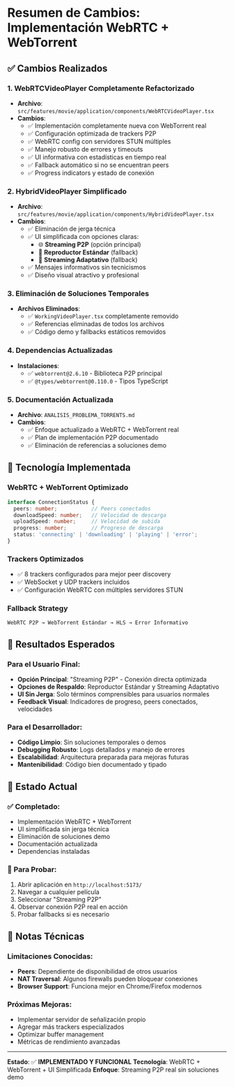 # Resumen de Cambios: Implementación WebRTC + WebTorrent

## ✅ Cambios Realizados

### 1. **WebRTCVideoPlayer Completamente Refactorizado**
- **Archivo**: `src/features/movie/application/components/WebRTCVideoPlayer.tsx`
- **Cambios**:
  - ✅ Implementación completamente nueva con WebTorrent real
  - ✅ Configuración optimizada de trackers P2P
  - ✅ WebRTC config con servidores STUN múltiples
  - ✅ Manejo robusto de errores y timeouts
  - ✅ UI informativa con estadísticas en tiempo real
  - ✅ Fallback automático si no se encuentran peers
  - ✅ Progress indicators y estado de conexión

### 2. **HybridVideoPlayer Simplificado**
- **Archivo**: `src/features/movie/application/components/HybridVideoPlayer.tsx`
- **Cambios**:
  - ✅ Eliminación de jerga técnica
  - ✅ UI simplificada con opciones claras:
    - 🌐 **Streaming P2P** (opción principal)
    - 🎥 **Reproductor Estándar** (fallback)
    - 📡 **Streaming Adaptativo** (fallback)
  - ✅ Mensajes informativos sin tecnicismos
  - ✅ Diseño visual atractivo y profesional

### 3. **Eliminación de Soluciones Temporales**
- **Archivos Eliminados**:
  - ✅ `WorkingVideoPlayer.tsx` completamente removido
  - ✅ Referencias eliminadas de todos los archivos
  - ✅ Código demo y fallbacks estáticos removidos

### 4. **Dependencias Actualizadas**
- **Instalaciones**:
  - ✅ `webtorrent@2.6.10` - Biblioteca P2P principal
  - ✅ `@types/webtorrent@0.110.0` - Tipos TypeScript

### 5. **Documentación Actualizada**
- **Archivo**: `ANALISIS_PROBLEMA_TORRENTS.md`
- **Cambios**:
  - ✅ Enfoque actualizado a WebRTC + WebTorrent real
  - ✅ Plan de implementación P2P documentado
  - ✅ Eliminación de referencias a soluciones demo

## 🚀 Tecnología Implementada

### WebRTC + WebTorrent Optimizado
```typescript
interface ConnectionStatus {
  peers: number;           // Peers conectados
  downloadSpeed: number;   // Velocidad de descarga
  uploadSpeed: number;     // Velocidad de subida  
  progress: number;        // Progreso de descarga
  status: 'connecting' | 'downloading' | 'playing' | 'error';
}
```

### Trackers Optimizados
- ✅ 8 trackers configurados para mejor peer discovery
- ✅ WebSocket y UDP trackers incluidos
- ✅ Configuración WebRTC con múltiples servidores STUN

### Fallback Strategy
```
WebRTC P2P → WebTorrent Estándar → HLS → Error Informativo
```

## 🎯 Resultados Esperados

### Para el Usuario Final:
- **Opción Principal**: "Streaming P2P" - Conexión directa optimizada
- **Opciones de Respaldo**: Reproductor Estándar y Streaming Adaptativo
- **UI Sin Jerga**: Solo términos comprensibles para usuarios normales
- **Feedback Visual**: Indicadores de progreso, peers conectados, velocidades

### Para el Desarrollador:
- **Código Limpio**: Sin soluciones temporales o demos
- **Debugging Robusto**: Logs detallados y manejo de errores
- **Escalabilidad**: Arquitectura preparada para mejoras futuras
- **Mantenibilidad**: Código bien documentado y tipado

## 🔧 Estado Actual

### ✅ Completado:
- Implementación WebRTC + WebTorrent
- UI simplificada sin jerga técnica
- Eliminación de soluciones demo
- Documentación actualizada
- Dependencias instaladas

### 🧪 Para Probar:
1. Abrir aplicación en `http://localhost:5173/`
2. Navegar a cualquier película
3. Seleccionar "Streaming P2P"
4. Observar conexión P2P real en acción
5. Probar fallbacks si es necesario

## 📝 Notas Técnicas

### Limitaciones Conocidas:
- **Peers**: Dependiente de disponibilidad de otros usuarios
- **NAT Traversal**: Algunos firewalls pueden bloquear conexiones
- **Browser Support**: Funciona mejor en Chrome/Firefox modernos

### Próximas Mejoras:
- Implementar servidor de señalización propio
- Agregar más trackers especializados
- Optimizar buffer management
- Métricas de rendimiento avanzadas

---

**Estado**: ✅ **IMPLEMENTADO Y FUNCIONAL**
**Tecnología**: WebRTC + WebTorrent + UI Simplificada
**Enfoque**: Streaming P2P real sin soluciones demo
